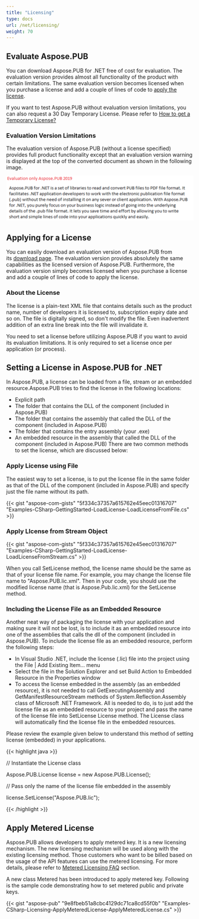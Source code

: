 ```yaml
---
title: "Licensing"
type: docs
url: /net/licensing/
weight: 70
---
```


## **Evaluate Aspose.PUB**
You can download Aspose.PUB for .NET free of cost for evaluation. The evaluation version provides almost all functionality of the product with certain limitations. The same evaluation version becomes licensed when you purchase a license and add a couple of lines of code to [apply the license](https://docs.aspose.com/pub/net/licensing/#applying-for-a-license).

If you want to test Aspose.PUB without evaluation version limitations, you can also request a 30 Day Temporary License. Please refer to [How to get a Temporary License?](https://purchase.aspose.com/temporary-license)
### **Evaluation Version Limitations**
The evaluation version of Aspose.PUB (without a license specified) provides full product functionality except that an evaluation version warning is displayed at the top of the converted document as shown in the following image.

![todo:image_alt_text](licensing_1.png)
## **Applying for a License**
You can easily download an evaluation version of Aspose.PUB from its [download page](https://www.nuget.org/packages/Aspose.Pub/). The evaluation version provides absolutely the same capabilities as the licensed version of Aspose.PUB. Furthermore, the evaluation version simply becomes licensed when you purchase a license and add a couple of lines of code to apply the license.
### **About the License**
The license is a plain-text XML file that contains details such as the product name, number of developers it is licensed to, subscription expiry date and so on. The file is digitally signed, so don't modify the file. Even inadvertent addition of an extra line break into the file will invalidate it.

You need to set a license before utilizing Aspose.PUB if you want to avoid its evaluation limitations. It is only required to set a license once per application (or process).
## **Setting a License in Aspose.PUB for .NET**
In Aspose.PUB, a license can be loaded from a file, stream or an embedded resource.Aspose.PUB tries to find the license in the following locations:

- Explicit path
- The folder that contains the DLL of the component (included in Aspose.PUB)
- The folder that contains the assembly that called the DLL of the component (included in Aspose.PUB)
- The folder that contains the entry assembly (your .exe)
- An embedded resource in the assembly that called the DLL of the component (included in Aspose.PUB) There are two common methods to set the license, which are discussed below:
### **Apply License using File**
The easiest way to set a license, is to put the license file in the same folder as that of the DLL of the component (included in Aspose.PUB) and specify just the file name without its path.

{{< gist "aspose-com-gists" "5f334c37357a615762e45eec01316707" "Examples-CSharp-GettingStarted-LoadLicense-LoadLicenseFromFile.cs" >}}
### **Apply LIcense from Stream Object**
{{< gist "aspose-com-gists" "5f334c37357a615762e45eec01316707" "Examples-CSharp-GettingStarted-LoadLicense-LoadLicenseFromStream.cs" >}}



When you call SetLicense method, the license name should be the same as that of your license file name. For example, you may change the license file name to "Aspose.PUB.lic.xml". Then in your code, you should use the modified license name (that is Aspose.Pub.lic.xml) for the SetLicense method.
### **Including the License File as an Embedded Resource**
Another neat way of packaging the license with your application and making sure it will not be lost, is to include it as an embedded resource into one of the assemblies that calls the dll of the component (included in Aspose.PUB). To include the license file as an embedded resource, perform the following steps:

- In Visual Studio .NET, include the license (.lic) file into the project using the File | Add Existing Item... menu
- Select the file in the Solution Explorer and set Build Action to Embedded Resource in the Properties window
- To access the license embedded in the assembly (as an embedded resource), it is not needed to call GetExecutingAssembly and GetManifestResourceStream methods of System.Reflection.Assembly class of Microsoft .NET Framework. All is needed to do, is to just add the license file as an embedded resource to your project and pass the name of the license file into SetLicense License method. The License class will automatically find the license file in the embedded resources.

Please review the example given below to understand this method of setting license (embedded) in your applications.

{{< highlight java >}}

 // Instantiate the License class

Aspose.PUB.License license = new Aspose.PUB.License();

// Pass only the name of the license file embedded in the assembly

license.SetLicense("Aspose.PUB.lic");

{{< /highlight >}}
## **Apply Metered License**
Aspose.PUB allows developers to apply metered key. It is a new licensing mechanism. The new licensing mechanism will be used along with the existing licensing method. Those customers who want to be billed based on the usage of the API features can use the metered licensing. For more details, please refer to [Metered Licensing FAQ](https://purchase.aspose.com/faqs/licensing/metered) section.

A new class Metered has been introduced to apply metered key. Following is the sample code demonstrating how to set metered public and private keys.

{{< gist "aspose-pub" "9e8fbeb51a8cbc4129dc71ca8cd55f0b" "Examples-CSharp-Licensing-ApplyMeteredLicense-ApplyMeteredLicense.cs" >}}
